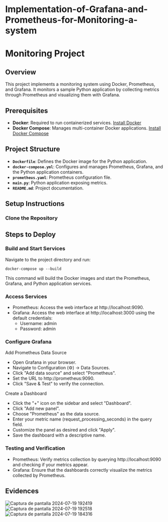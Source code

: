 # Implementation-of-Grafana-and-Prometheus-for-Monitoring-a-system

# Monitoring Project

## Overview

This project implements a monitoring system using Docker, Prometheus, and Grafana. It monitors a sample Python application by collecting metrics through Prometheus and visualizing them with Grafana.

## Prerequisites

- **Docker**: Required to run containerized services. [Install Docker](https://docs.docker.com/get-docker/)
- **Docker Compose**: Manages multi-container Docker applications. [Install Docker Compose](https://docs.docker.com/compose/install/)

## Project Structure

- **`Dockerfile`**: Defines the Docker image for the Python application.
- **`docker-compose.yml`**: Configures and manages Prometheus, Grafana, and the Python application containers.
- **`prometheus.yaml`**: Prometheus configuration file.
- **`main.py`**: Python application exposing metrics.
- **`README.md`**: Project documentation.

## Setup Instructions

### Clone the Repository

## Steps to Deploy

### Build and Start Services

Navigate to the project directory and run:

    docker-compose up --build

This command will build the Docker images and start the Prometheus, Grafana, and Python application services.

### Access Services

- Prometheus: Access the web interface at http://localhost:9090.
- Grafana: Access the web interface at http://localhost:3000 using the default credentials:
    - Username: admin
    - Password: admin

### Configure Grafana

Add Prometheus Data Source

- Open Grafana in your browser.
- Navigate to Configuration (⚙️) -> Data Sources.
- Click "Add data source" and select "Prometheus".
- Set the URL to http://prometheus:9090.
- Click "Save & Test" to verify the connection.

Create a Dashboard

- Click the "+" icon on the sidebar and select "Dashboard".
- Click "Add new panel".
- Choose "Prometheus" as the data source.
- Enter your metric name (request_processing_seconds) in the query field.
- Customize the panel as desired and click "Apply".
- Save the dashboard with a descriptive name.

### Testing and Verification

- Prometheus: Verify metrics collection by querying http://localhost:9090 and checking if your metrics appear.
- Grafana: Ensure that the dashboards correctly visualize the metrics collected by Prometheus.


## Evidences
![Captura de pantalla 2024-07-19 192419](https://github.com/user-attachments/assets/c8541515-6359-4841-bb7f-342c0b170008)
![Captura de pantalla 2024-07-19 192518](https://github.com/user-attachments/assets/e9978d73-ff16-4eae-b20b-87e202b42b20)
![Captura de pantalla 2024-07-19 184316](https://github.com/user-attachments/assets/44089f6c-f59c-492d-9a20-35ad6750a818)







    
